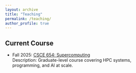 ```yaml
---
layout: archive
title: "Teaching"
permalink: /teaching/
author_profile: true
---
```


## Current Course
- Fall 2025: [CSCE 654: Supercomputing](/_teaching/CSCE-654-Fall25.md/)   
  Description: Graduate-level course covering HPC systems, programming, and AI at scale.  
 

